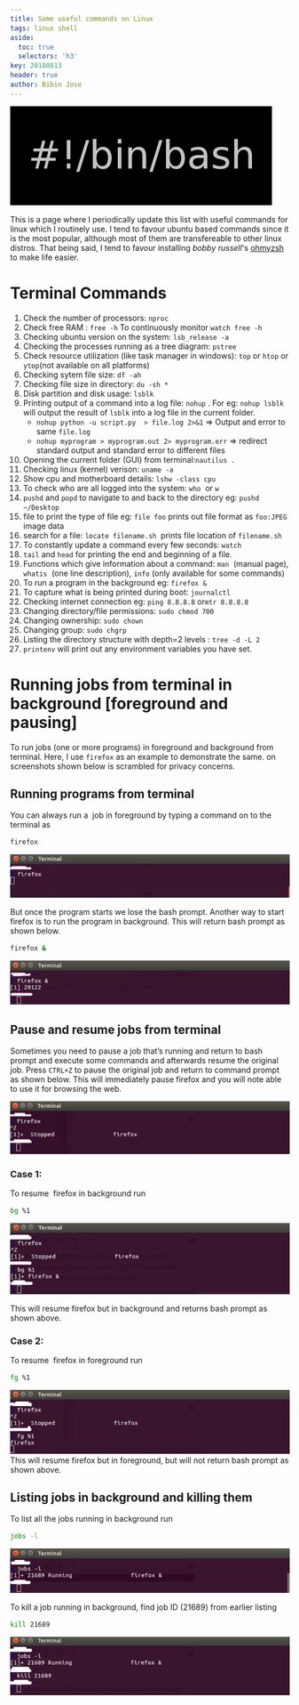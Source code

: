 ```yaml
---
title: Some useful commands on Linux
tags: linux shell
aside:
  toc: true
  selectors: 'h3'
key: 20180813
header: true
author: Bibin Jose
---
```


![bash_logo](/assets/20180813/bash.png)

This is a page where I periodically update this list with useful commands for linux which I routinely use.
I tend to favour ubuntu based commands since it is the most popular, although most of them are transfereable to other linux distros.
That being said, I tend to favour installing _bobby russell_'s [ohmyzsh](https://github.com/ohmyzsh/ohmyzsh) to make life easier.


# Terminal Commands

1. Check the number of processors: `nproc​`
2. Check free RAM : `free -h` To continuously monitor `watch free -h`
3. Checking ubuntu version on the system: `lsb_release -a`
4. Checking the processes running as a tree diagram: `pstree`
5. Check resource utilization (like task manager in windows): `top` or `htop` or `ytop`(not available on all platforms)
6. Checking sytem file size: `df -ah`
7. Checking file size in directory: `du -sh *`
8. Disk partition and disk usage: `lsblk`
9. Printing output of a command into a log file: `nohup` . For eg: `nohup lsblk` will output the result of `lsblk` into a log file in the current folder.
    - `nohup python -u script.py  > file.log 2>&1` =>  Output and error to same `file.log`
    - `nohup myprogram > myprogram.out 2> myprogram.err` => redirect standard output and standard error to different files
10. Opening the current folder (GUI) from terminal: ​​`nautilus .`
11. Checking linux (kernel) verison: `uname -a​`
12. Show cpu and motherboard details: `lshw -class cpu`
13. To check who are all logged into the system: `who`  or `w`
14. `pushd` and `popd` to navigate to and back to the directory eg: `pushd ~/Desktop`
15. file to print the type of file eg: `file foo` prints out file format as `foo:JPEG` image data
16. search for a file: `locate filename.sh`  prints file location of `filename.sh`
17. To constantly update a command every few seconds: `watch`
18. `tail` and `head` for printing the end and beginning of a file.
19. Functions which give information about a command: `man`  (manual page), `whatis`  (one line description), `info` (only available for some commands)
20. To run a program in the background eg: `firefox &`
21. To capture what is being printed during boot: `journalctl`
22. Checking internet connection eg: ​​`ping 8.8.8.8` or ​`mtr 8.8.8.8`
23. Changing directory/file permissions: `sudo chmod 700`
24. Changing ownership: `sudo chown`
25. Changing group: `sudo chgrp`
26. Listing the directory structure with depth=2 levels : `tree -d -L 2`
27. `printenv` will print out any environment variables you have set.


# Running jobs from terminal in background [foreground and pausing]

To run jobs (one or more programs) in foreground and background from terminal. Here, I use `firefox` as an example to demonstrate the same. <username> on screenshots shown below is scrambled for privacy concerns.

## Running programs from terminal

You can always run a  job in foreground by typing a command on to the terminal as

```bash
firefox
```

![firefox_1](/assets/20180813/firefox_1.png)

But once the program starts we lose the bash prompt. Another way to start firefox is to run the program in background. This will return bash prompt as shown below.

```bash
firefox &
```

![firefox_2](/assets/20180813/firefox_2.png)

## Pause and resume jobs from terminal

Sometimes you need to pause a job that’s running and return to bash prompt and execute some commands and afterwards resume the original job. Press `CTRL+Z` to pause the original job and return to command prompt as shown below. This will immediately pause firefox and you will note able to use it for browsing the web.


![firefox_3](/assets/20180813/firefox_3.png)

### Case 1:

To resume  firefox in background run

```bash
bg %1
```

![firefox_4](/assets/20180813/firefox_4.png)

This will resume firefox but in background and returns bash prompt as shown above.

### Case 2:

To resume  firefox in foreground run

```bash
fg %1
```

![firefox_5](/assets/20180813/firefox_5.png)
This will resume firefox but in foreground, but will not return bash prompt as shown above.

## Listing jobs in background and killing them

To list all the jobs running in background run

```bash
jobs -l
```

![firefox_6](/assets/20180813/firefox_6.png)

To kill a job running in background, find job ID (21689) from earlier listing

```bash
kill 21689
```

![firefox_7](/assets/20180813/firefox_7.png)

<br>

